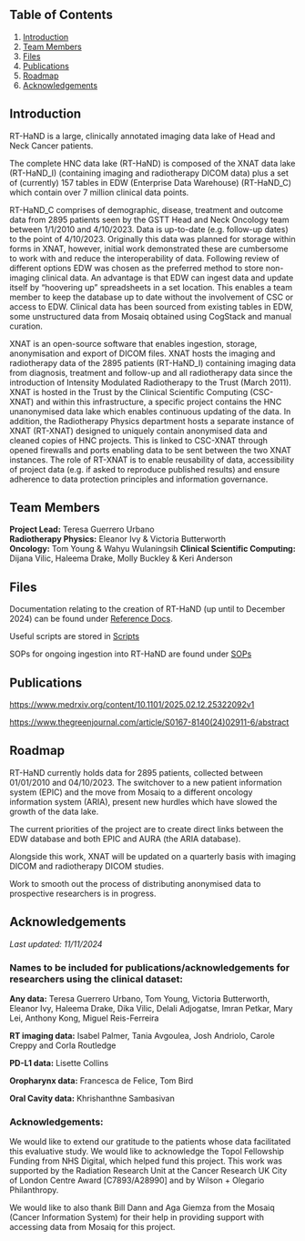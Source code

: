 ## Table of Contents
1. [Introduction](#introduction)
2. [Team Members](#team-members)
3. [Files](#files)
4. [Publications](#publications)
6. [Roadmap](#roadmap)
7. [Acknowledgements](#acknowledgements)

## Introduction
RT-HaND is a large, clinically annotated imaging data lake of Head and Neck Cancer patients.  

The complete HNC data lake (RT-HaND) is composed of the XNAT data lake (RT-HaND_I) (containing imaging and radiotherapy DICOM data) plus a set of (currently) 157 tables in EDW (Enterprise Data Warehouse) (RT-HaND_C) which contain over 7 million clinical data points.

RT-HaND_C comprises of demographic, disease, treatment and outcome data from 2895 patients seen by the GSTT Head and Neck Oncology team between 1/1/2010 and 4/10/2023. Data is up-to-date (e.g. follow-up dates) to the point of 4/10/2023.  Originally this data was planned for storage within forms in XNAT, however, initial work demonstrated these are cumbersome to work with and reduce the interoperability of data. Following review of different options EDW was chosen as the preferred method to store non-imaging clinical data. An advantage is that EDW can ingest data and update itself by “hoovering up” spreadsheets in a set location. This enables a team member to keep the database up to date without the involvement of CSC or access to EDW. Clinical data has been sourced from existing tables in EDW, some unstructured data from Mosaiq obtained using CogStack and manual curation.

XNAT is an open-source software that enables ingestion, storage, anonymisation and export of DICOM files. XNAT hosts the imaging and radiotherapy data of the 2895 patients (RT-HaND_I) containing imaging data from diagnosis, treatment and follow-up and all radiotherapy data since the introduction of Intensity Modulated Radiotherapy to the Trust (March 2011). XNAT is hosted in the Trust by the Clinical Scientific Computing (CSC-XNAT) and within this infrastructure, a specific project contains the HNC unanonymised data lake which enables continuous updating of the data. In addition, the Radiotherapy Physics department hosts a separate instance of XNAT (RT-XNAT) designed to uniquely contain anonymised data and cleaned copies of HNC projects. This is linked to CSC-XNAT through opened firewalls and ports enabling data to be sent between the two XNAT instances. The role of RT-XNAT is to enable reusability of data, accessibility of project data (e.g. if asked to reproduce published results) and ensure adherence to data protection principles and information governance.  

## Team Members
**Project Lead:** Teresa Guerrero Urbano  
**Radiotherapy Physics:** Eleanor Ivy & Victoria Butterworth  
**Oncology:** Tom Young & Wahyu Wulaningsih
**Clinical Scientific Computing:** Dijana Vilic, Haleema Drake, Molly Buckley & Keri Anderson

## Files
Documentation relating to the creation of RT-HaND (up until to December 2024) can be found under [Reference Docs](Documentation/Reference%20Docs).

Useful scripts are stored in [Scripts](Scripts)

SOPs for ongoing ingestion into RT-HaND are found under [SOPs](Documentation/SOPs) 

## Publications
https://www.medrxiv.org/content/10.1101/2025.02.12.25322092v1

https://www.thegreenjournal.com/article/S0167-8140(24)02911-6/abstract

## Roadmap
RT-HaND currently holds data for 2895 patients, collected between 01/01/2010 and 04/10/2023.  The switchover to a new patient information system (EPIC) and the move from Mosaiq to a different oncology information system (ARIA), present new hurdles which have slowed the growth of the data lake.  

The current priorities of the project are to create direct links between the EDW database and both EPIC and AURA (the ARIA database).

Alongside this work, XNAT will be updated on a quarterly basis with imaging DICOM and radiotherapy DICOM studies.

Work to smooth out the process of distributing anonymised data to prospective researchers is in progress.

## Acknowledgements
_Last updated: 11/11/2024_
### Names to be included for publications/acknowledgements for researchers using the clinical dataset:

**Any data:**
Teresa Guerrero Urbano, Tom Young, Victoria Butterworth, Eleanor Ivy, Haleema Drake, Dika Vilic, Delali Adjogatse, Imran Petkar, Mary Lei, Anthony Kong, Miguel Reis-Ferreira

**RT imaging data:**
Isabel Palmer, Tania Avgoulea, Josh Andriolo, Carole Creppy and Corla Routledge

**PD-L1 data:**
Lisette Collins

**Oropharynx data:**
Francesca de Felice, Tom Bird

**Oral Cavity data:**
Khrishanthne Sambasivan

### Acknowledgements:

We would like to extend our gratitude to the patients whose data facilitated this evaluative study. We would like to acknowledge the Topol Fellowship Funding from NHS Digital, which helped fund this project. This work was supported by the Radiation Research Unit at the Cancer Research UK City of London Centre Award [C7893/A28990] and by Wilson + Olegario Philanthropy.

We would like to also thank Bill Dann and Aga Giemza from the Mosaiq (Cancer Information System) for their help in providing support with accessing data from Mosaiq for this project.



